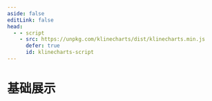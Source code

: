 ```yaml
---
aside: false
editLink: false
head:
  - - script
    - src: https://unpkg.com/klinecharts/dist/klinecharts.min.js
      defer: true
      id: klinecharts-script
---
```


# 基础展示

<script setup>
import Chart from '../components/SampleChart.vue'
import data from '../data/sample/basic/index.json'
</script>
<Chart :js="data['index.js']" :html="data['index.html']" title="基础展示"/>

<!--@include: @/data/sample/basic/index.md-->
